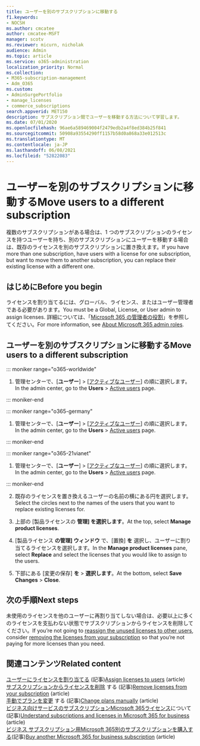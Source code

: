 ```yaml
---
title: ユーザーを別のサブスクリプションに移動する
f1.keywords:
- NOCSH
ms.author: cmcatee
author: cmcatee-MSFT
manager: scotv
ms.reviewer: micurn, nicholak
audience: Admin
ms.topic: article
ms.service: o365-administration
localization_priority: Normal
ms.collection:
- M365-subscription-management
- Adm_O365
ms.custom:
- AdminSurgePortfolio
- manage_licenses
- commerce_subscriptions
search.appverid: MET150
description: サブスクリプション間でユーザーを移動する方法について学習します。
ms.date: 07/01/2020
ms.openlocfilehash: 96ae6a589469004f2479edb2a4f8ed384b25f841
ms.sourcegitcommit: 50908a93554290ff1157b58d0a868a33e012513c
ms.translationtype: MT
ms.contentlocale: ja-JP
ms.lasthandoff: 06/08/2021
ms.locfileid: "52822083"
---
```

# <a name="move-users-to-a-different-subscription"></a><span data-ttu-id="c2dc2-103">ユーザーを別のサブスクリプションに移動する</span><span class="sxs-lookup"><span data-stu-id="c2dc2-103">Move users to a different subscription</span></span>

<span data-ttu-id="c2dc2-104">複数のサブスクリプションがある場合は、1 つのサブスクリプションのライセンスを持つユーザーを持ち、別のサブスクリプションにユーザーを移動する場合は、既存のライセンスを別のサブスクリプションに置き換えます。</span><span class="sxs-lookup"><span data-stu-id="c2dc2-104">If you have more than one subscription, have users with a license for one subscription, but want to move them to another subscription, you can replace their existing license with a different one.</span></span>

## <a name="before-you-begin"></a><span data-ttu-id="c2dc2-105">はじめに</span><span class="sxs-lookup"><span data-stu-id="c2dc2-105">Before you begin</span></span>

<span data-ttu-id="c2dc2-106">ライセンスを割り当てるには、グローバル、ライセンス、またはユーザー管理者である必要があります。</span><span class="sxs-lookup"><span data-stu-id="c2dc2-106">You must be a Global, License, or User admin to assign licenses.</span></span> <span data-ttu-id="c2dc2-107">詳細については、「[Microsoft 365 の管理者の役割](../../admin/add-users/about-admin-roles.md)」を参照してください。</span><span class="sxs-lookup"><span data-stu-id="c2dc2-107">For more information, see [About Microsoft 365 admin roles](../../admin/add-users/about-admin-roles.md).</span></span>

## <a name="move-users-to-a-different-subscription"></a><span data-ttu-id="c2dc2-108">ユーザーを別のサブスクリプションに移動する</span><span class="sxs-lookup"><span data-stu-id="c2dc2-108">Move users to a different subscription</span></span>

::: moniker range="o365-worldwide"

1. <span data-ttu-id="c2dc2-109">管理センターで、[**ユーザー**] \> [<a href="https://go.microsoft.com/fwlink/p/?linkid=834822" target="_blank">アクティブなユーザー</a>] の順に選択します。</span><span class="sxs-lookup"><span data-stu-id="c2dc2-109">In the admin center, go to the **Users** \> <a href="https://go.microsoft.com/fwlink/p/?linkid=834822" target="_blank">Active users</a> page.</span></span>

::: moniker-end

::: moniker range="o365-germany"

 1. <span data-ttu-id="c2dc2-110">管理センターで、[**ユーザー**] \> [<a href="https://go.microsoft.com/fwlink/p/?linkid=847686" target="_blank">アクティブなユーザー</a>] の順に選択します。</span><span class="sxs-lookup"><span data-stu-id="c2dc2-110">In the admin center, go to the **Users** \> <a href="https://go.microsoft.com/fwlink/p/?linkid=847686" target="_blank">Active users</a> page.</span></span>

::: moniker-end

::: moniker range="o365-21vianet"

 1. <span data-ttu-id="c2dc2-111">管理センターで、[**ユーザー**] \> [<a href="https://go.microsoft.com/fwlink/p/?linkid=850628" target="_blank">アクティブなユーザー</a>] の順に選択します。</span><span class="sxs-lookup"><span data-stu-id="c2dc2-111">In the admin center, go to the **Users** \> <a href="https://go.microsoft.com/fwlink/p/?linkid=850628" target="_blank">Active users</a> page.</span></span>

::: moniker-end

2. <span data-ttu-id="c2dc2-112">既存のライセンスを置き換えるユーザーの名前の横にある円を選択します。</span><span class="sxs-lookup"><span data-stu-id="c2dc2-112">Select the circles next to the names of the users that you want to replace existing licenses for.</span></span>

3. <span data-ttu-id="c2dc2-113">上部の [製品ライセンスの **管理] を選択します**。</span><span class="sxs-lookup"><span data-stu-id="c2dc2-113">At the top, select **Manage product licenses**.</span></span>

4. <span data-ttu-id="c2dc2-114">[製品ライセンス **の管理] ウィンドウ** で、[置換] **を**  選択し、ユーザーに割り当てるライセンスを選択します。</span><span class="sxs-lookup"><span data-stu-id="c2dc2-114">In the **Manage product licenses** pane, select **Replace**  and select the licenses that you would like to assign to the users.</span></span>

5. <span data-ttu-id="c2dc2-115">下部にある [変更の保存] **を** \> **選択します**。</span><span class="sxs-lookup"><span data-stu-id="c2dc2-115">At the bottom, select **Save Changes** \> **Close**.</span></span>

## <a name="next-steps"></a><span data-ttu-id="c2dc2-116">次の手順</span><span class="sxs-lookup"><span data-stu-id="c2dc2-116">Next steps</span></span>

<span data-ttu-id="c2dc2-117">未使用のライセンスを他のユーザー[](../../managed-desktop/get-started/assign-licenses.md)に再割り当てしない場合は、[](../../commerce/licenses/buy-licenses.md)必要以上に多くのライセンスを支払わない状態でサブスクリプションからライセンスを削除してください。</span><span class="sxs-lookup"><span data-stu-id="c2dc2-117">If you’re not going to [reassign the unused licenses to other users](../../managed-desktop/get-started/assign-licenses.md), consider [removing the licenses from your subscription](../../commerce/licenses/buy-licenses.md) so that you’re not paying for more licenses than you need.</span></span>

## <a name="related-content"></a><span data-ttu-id="c2dc2-118">関連コンテンツ</span><span class="sxs-lookup"><span data-stu-id="c2dc2-118">Related content</span></span>

<span data-ttu-id="c2dc2-119">[ユーザーにライセンスを割り当てる](../../admin/manage/assign-licenses-to-users.md) (記事)</span><span class="sxs-lookup"><span data-stu-id="c2dc2-119">[Assign licenses to users](../../admin/manage/assign-licenses-to-users.md) (article)</span></span>\
<span data-ttu-id="c2dc2-120">[サブスクリプションからライセンスを削除](../licenses/buy-licenses.md) する (記事)</span><span class="sxs-lookup"><span data-stu-id="c2dc2-120">[Remove licenses from your subscription](../licenses/buy-licenses.md) (article)</span></span>\
<span data-ttu-id="c2dc2-121">[手動でプランを変更](change-plans-manually.md) する (記事)</span><span class="sxs-lookup"><span data-stu-id="c2dc2-121">[Change plans manually](change-plans-manually.md) (article)</span></span>\
<span data-ttu-id="c2dc2-122">[ビジネス向けサービスのサブスクリプションMicrosoft 365ライセンス](../licenses/subscriptions-and-licenses.md)について (記事)</span><span class="sxs-lookup"><span data-stu-id="c2dc2-122">[Understand subscriptions and licenses in Microsoft 365 for business](../licenses/subscriptions-and-licenses.md) (article)</span></span>\
<span data-ttu-id="c2dc2-123">[ビジネス サブスクリプション用Microsoft 365別のサブスクリプションを購入する](../try-or-buy-microsoft-365.md)(記事)</span><span class="sxs-lookup"><span data-stu-id="c2dc2-123">[Buy another Microsoft 365 for business subscription](../try-or-buy-microsoft-365.md) (article)</span></span>
